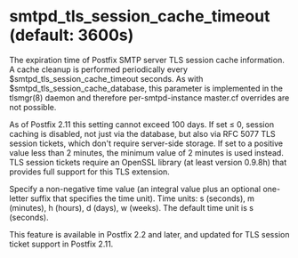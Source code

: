 # smtpd_tls_session_cache_timeout (default: 3600s)
 The expiration time of Postfix SMTP server TLS session cache
information. A cache cleanup is performed periodically
every $smtpd\_tls\_session\_cache\_timeout seconds. As with
$smtpd\_tls\_session\_cache\_database, this parameter is implemented in the
tlsmgr(8) daemon and therefore per-smtpd-instance master.cf overrides
are not possible. 


 As of Postfix 2.11 this setting cannot exceed 100 days. If set
≤ 0, session caching is disabled, not just via the database, but
also via RFC 5077 TLS session tickets, which don't require server-side
storage. If set to a positive value less than 2 minutes, the minimum
value of 2 minutes is used instead. TLS session tickets require
an OpenSSL library (at least version 0.9.8h) that provides full
support for this TLS extension. 


 Specify a non-negative time value (an integral value plus an optional
one-letter suffix that specifies the time unit). Time units: s
(seconds), m (minutes), h (hours), d (days), w (weeks).
The default time unit is s (seconds). 


 This feature is available in Postfix 2.2 and later, and updated
for TLS session ticket support in Postfix 2.11. 


